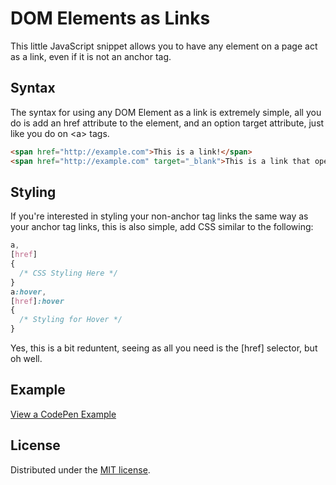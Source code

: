 # DOM Elements as Links
This little JavaScript snippet allows you to have any element on a page act as a link, even if it is not an anchor tag.

## Syntax
The syntax for using any DOM Element as a link is extremely simple, all you do is add an href attribute to the element, and an option target attribute, just like you do on &lt;a&gt; tags.
```html
<span href="http://example.com">This is a link!</span>
<span href="http://example.com" target="_blank">This is a link that opens in a new tab!</span>
```

## Styling
If you're interested in styling your non-anchor tag links the same way as your anchor tag links, this is also simple, add CSS similar to the following:
```css
a,
[href]
{
  /* CSS Styling Here */
}
a:hover,
[href]:hover
{
  /* Styling for Hover */
}
```
Yes, this is a bit reduntent, seeing as all you need is the [href] selector, but oh well.

## Example
[View a CodePen Example](http://codepen.io/mwrouse/pen/aNZxJJ/)


## License 
Distributed under the [MIT license](https://raw.githubusercontent.com/mwrouse/dom-elements-as-links-javascript/master/LICENSE).

